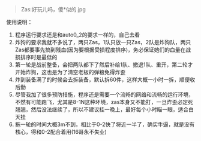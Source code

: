 >Zas:好玩儿吗，傻\*似的.jpg


使用说明：
1. 程序运行要求还是和auto0_2的要求一样的，自己去看
2. 炸狗的要求我就不多说了，两只Zas，1队只放一只Zas，2队是炸狗队，两只Zas都要事先搞到残血(因为要根据受损程度排序)，务必保证她们的血量在战损排序时是最低的
3. 第一轮是战前整备，会把两队都下了然后补给1队、撤退1队、重开，第二轮才开始炸狗，这也是为了清空老板的弹粮免得炸歪
4. 炸到装备满了的时候会去拆装备，默认拆60件，这样大概一小时一拆，顺便收后勤
5. 尽管我加了很多预防措施，程序还是需要一个流畅的网络和流畅的运行环境，不然有可能跑飞，尤其是8-1N这种环境，zas本身又不能打，一旦炸歪必定死翘翘，然后没法继续了，所以不建议挂一晚上，最好每个小时瞄一眼，适合白天挂
6. 拖一轮的时间大概3m不到，相比于0-2快了将近一半了，确实牛逼，就是没有核心，得和0-2配合着用(16哥永不失业)
